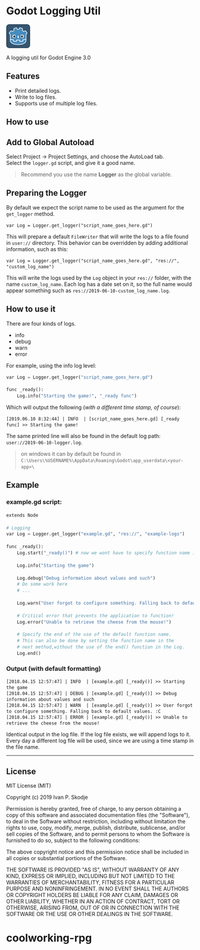 # Godot Logging Util

![](icon.png)

A logging util for Godot Engine 3.0

## Features

- Print detailed logs.
- Write to log files.
- Supports use of multiple log files.


## How to use

## Add to Global Autoload
Select Project -> Project Settings, and choose the AutoLoad tab.  
Select the `logger.gd` script, and give it a good name.
> Recommend you use the name **Logger** as the global variable.


## Preparing the Logger
By default we expect the script name to be used as the argument for the `get_logger` method.

```
var Log = Logger.get_logger("script_name_goes_here.gd")
```

This will prepare a default `FileWriter` that will write the logs to a file found in `user://` directory. This behavior can be overridden by adding additional information, such as this:

```
var Log = Logger.get_logger("script_name_goes_here.gd", "res://", "custom_log_name")
```

This will write the logs used by the `Log` object in your `res://` folder, with the name `custom_log_name`. Each log has a date set on it, so the full name would appear something such as `res://2019-06-10-custom_log_name.log`.

## How to use it

There are four kinds of logs.
- info
- debug
- warn
- error

For example, using the info log level:

```python
var Log = Logger.get_logger("script_name_goes_here.gd")

func _ready():
	Log.info("Starting the game!", "_ready func")
```

Which will output the following (*with a different time stamp, of course*):

```
[2019.06.10 8:32:44] | INFO  | [script_name_goes_here.gd] [_ready func] >> Starting the game!
```

The same printed line will also be found in the default log path: 
`user://2019-06-10-logger.log`.
> on windows it can by default be found in `C:\Users\%USERNAME%\AppData\Roaming\Godot\app_userdata\<your-app>\`

## Example

### example.gd script:

```python
extends Node

# Logging
var Log = Logger.get_logger("example.gd", "res://", "example-logs")

func _ready():
	Log.start("_ready()") # now we wont have to specify function name in the other log statements

	Log.info("Starting the game")

	Log.debug("Debug information about values and such")
	# Do some work here
	# ...

	Log.warn("User forgot to configure something. Falling back to default values. :C ")

	# Critical error that prevents the application to function!
	Log.error("Unable to retrieve the cheese from the mouse!")

	# Specify the end of the use of the default function name. 
	# This can also be done by setting the function name in the 
	# next method,without the use of the end() function in the Log.
	Log.end()
```

### Output (with default formatting)

```
[2018.04.15 12:57:47] | INFO  | [example.gd] [_ready()] >> Starting the game
[2018.04.15 12:57:47] | DEBUG | [example.gd] [_ready()] >> Debug information about values and such
[2018.04.15 12:57:47] | WARN  | [example.gd] [_ready()] >> User forgot to configure something. Falling back to default values. :C 
[2018.04.15 12:57:47] | ERROR | [example.gd] [_ready()] >> Unable to retrieve the cheese from the mouse!
```

Identical output in the log file. If the log file exists, we will append logs to it. 
Every day a different log file will be used, since we are using a time stamp in the file name.

-----

## License

MIT License (MIT)

Copyright (c) 2019 Ivan P. Skodje

Permission is hereby granted, free of charge, to any person obtaining a copy
of this software and associated documentation files (the "Software"), to deal
in the Software without restriction, including without limitation the rights
to use, copy, modify, merge, publish, distribute, sublicense, and/or sell
copies of the Software, and to permit persons to whom the Software is
furnished to do so, subject to the following conditions:

The above copyright notice and this permission notice shall be included in all
copies or substantial portions of the Software.

THE SOFTWARE IS PROVIDED "AS IS", WITHOUT WARRANTY OF ANY KIND, EXPRESS OR
IMPLIED, INCLUDING BUT NOT LIMITED TO THE WARRANTIES OF MERCHANTABILITY,
FITNESS FOR A PARTICULAR PURPOSE AND NONINFRINGEMENT. IN NO EVENT SHALL THE
AUTHORS OR COPYRIGHT HOLDERS BE LIABLE FOR ANY CLAIM, DAMAGES OR OTHER
LIABILITY, WHETHER IN AN ACTION OF CONTRACT, TORT OR OTHERWISE, ARISING FROM,
OUT OF OR IN CONNECTION WITH THE SOFTWARE OR THE USE OR OTHER DEALINGS IN THE
SOFTWARE.
# coolworking-rpg
